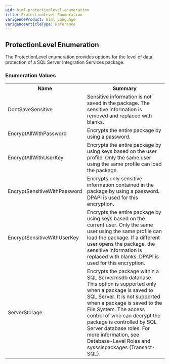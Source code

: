 ```yaml
---
uid: biml-protectionlevel-enumeration
title: ProtectionLevel Enumeration
varigenceProduct: Biml Language
varigenceArticleType: Reference
---
```


## ProtectionLevel Enumeration<div class="LanguageSummary"><div class ="SummaryItem">The ProtectionLevel enumeration provides options for the level of data protection of a SQL Server Integration Services package.</div></div><div class="EnumValueGroup">### Enumeration Values<table id="EnumValue" class="MemberList"><tbody><tr><th class="MemberNameColumnHeader">Name</th><th class="MemberSummaryColumnHeader">Summary</th></tr><tr class="cd0"><td class="MemberName">DontSaveSensitive</td><td class="MemberSummary"><div class ="SummaryItem">Sensitive information is not saved in the package. The sensitive information is removed and replaced with blanks.</div> </td></tr><tr class="cd1"><td class="MemberName">EncryptAllWithPassword</td><td class="MemberSummary"><div class ="SummaryItem">Encrypts the entire package by using a password.</div> </td></tr><tr class="cd0"><td class="MemberName">EncryptAllWithUserKey</td><td class="MemberSummary"><div class ="SummaryItem">Encrypts the entire package by using keys based on the user profile. Only the same user using the same profile can load the package.</div> </td></tr><tr class="cd1"><td class="MemberName">EncryptSensitiveWithPassword</td><td class="MemberSummary"><div class ="SummaryItem">Encrypts only sensitive information contained in the package by using a password. DPAPI is used for this encryption.</div> </td></tr><tr class="cd0"><td class="MemberName">EncryptSensitiveWithUserKey</td><td class="MemberSummary"><div class ="SummaryItem">Encrypts the entire package by using keys based on the current user. Only the same user using the same profile can load the package. If a different user opens the package, the sensitive information is replaced with blanks. DPAPI is used for this encryption.</div> </td></tr><tr class="cd1"><td class="MemberName">ServerStorage</td><td class="MemberSummary"><div class ="SummaryItem">Encrypts the package within a SQL Servermsdb database. This option is supported only when a package is saved to SQL Server. It is not supported when a package is saved to the File System. The access control of who can decrypt the package is controlled by SQL Server database roles. For more information, see Database-Level Roles and sysssispackages (Transact-SQL).</div> </td></tr></tbody></table></div>